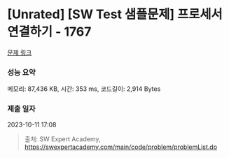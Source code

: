 # [Unrated] [SW Test 샘플문제] 프로세서 연결하기 - 1767 

[문제 링크](https://swexpertacademy.com/main/code/problem/problemDetail.do?contestProbId=AV4suNtaXFEDFAUf) 

### 성능 요약

메모리: 87,436 KB, 시간: 353 ms, 코드길이: 2,914 Bytes

### 제출 일자

2023-10-11 17:08



> 출처: SW Expert Academy, https://swexpertacademy.com/main/code/problem/problemList.do